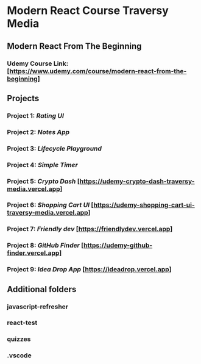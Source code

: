 # Modern React Course Traversy Media

## Modern React From The Beginning

### Udemy Course Link: [https://www.udemy.com/course/modern-react-from-the-beginning]

## Projects

### Project 1: *Rating UI*

### Project 2: *Notes App*

### Project 3: *Lifecycle Playground*

### Project 4: *Simple Timer*

### Project 5: *Crypto Dash* [https://udemy-crypto-dash-traversy-media.vercel.app]

### Project 6: *Shopping Cart UI* [https://udemy-shopping-cart-ui-traversy-media.vercel.app]

### Project 7: *Friendly dev* [https://friendlydev.vercel.app]

### Project 8: *GitHub Finder* [https://udemy-github-finder.vercel.app]

### Project 9: *Idea Drop App* [https://ideadrop.vercel.app]

## Additional folders

### javascript-refresher

### react-test

### quizzes

### .vscode
